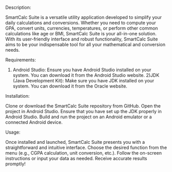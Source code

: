 Description:

SmartCalc Suite is a versatile utility application developed to simplify your daily calculations and conversions. Whether you need to compute your GPA, convert units, currencies, temperatures, or perform other common calculations like age or BMI, SmartCalc Suite is your all-in-one solution. With its user-friendly interface and robust functionality, SmartCalc Suite aims to be your indispensable tool for all your mathematical and conversion needs.

Requirements:

1) Android Studio: Ensure you have Android Studio installed on your system. You can download it from the Android Studio website.
2)JDK (Java Development Kit): Make sure you have JDK installed on your system. You can download it from the Oracle website.

Installation:

Clone or download the SmartCalc Suite repository from GitHub.
Open the project in Android Studio.
Ensure that you have set up the JDK properly in Android Studio.
Build and run the project on an Android emulator or a connected Android device.

Usage:

Once installed and launched, SmartCalc Suite presents you with a straightforward and intuitive interface.
Choose the desired function from the menu (e.g., CGPA calculation, unit conversion, etc.).
Follow the on-screen instructions or input your data as needed.
Receive accurate results promptly!
